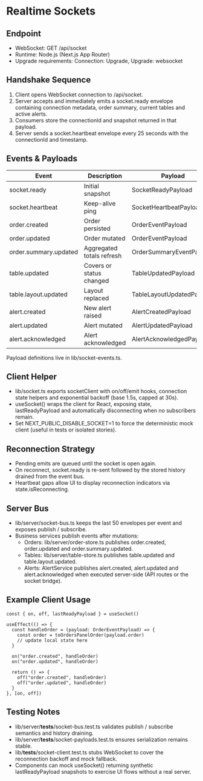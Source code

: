 # Realtime Sockets

## Endpoint
- WebSocket: GET /api/socket
- Runtime: Node.js (Next.js App Router)
- Upgrade requirements: Connection: Upgrade, Upgrade: websocket

## Handshake Sequence
1. Client opens WebSocket connection to /api/socket.
2. Server accepts and immediately emits a socket.ready envelope containing connection metadata, order summary, current tables and active alerts.
3. Consumers store the connectionId and snapshot returned in that payload.
4. Server sends a socket.heartbeat envelope every 25 seconds with the connectionId and timestamp.

## Events & Payloads
| Event | Description | Payload |
| --- | --- | --- |
| socket.ready | Initial snapshot | SocketReadyPayload |
| socket.heartbeat | Keep-alive ping | SocketHeartbeatPayload |
| order.created | Order persisted | OrderEventPayload |
| order.updated | Order mutated | OrderEventPayload |
| order.summary.updated | Aggregated totals refresh | OrderSummaryEventPayload |
| table.updated | Covers or status changed | TableUpdatedPayload |
| table.layout.updated | Layout replaced | TableLayoutUpdatedPayload |
| alert.created | New alert raised | AlertCreatedPayload |
| alert.updated | Alert mutated | AlertUpdatedPayload |
| alert.acknowledged | Alert acknowledged | AlertAcknowledgedPayload |

Payload definitions live in lib/socket-events.ts.

## Client Helper
- lib/socket.ts exports socketClient with on/off/emit hooks, connection state helpers and exponential backoff (base 1.5s, capped at 30s).
- useSocket() wraps the client for React, exposing state, lastReadyPayload and automatically disconnecting when no subscribers remain.
- Set NEXT_PUBLIC_DISABLE_SOCKET=1 to force the deterministic mock client (useful in tests or isolated stories).

## Reconnection Strategy
- Pending emits are queued until the socket is open again.
- On reconnect, socket.ready is re-sent followed by the stored history drained from the event bus.
- Heartbeat gaps allow UI to display reconnection indicators via state.isReconnecting.

## Server Bus
- lib/server/socket-bus.ts keeps the last 50 envelopes per event and exposes publish / subscribe.
- Business services publish events after mutations:
  - Orders: lib/server/order-store.ts publishes order.created, order.updated and order.summary.updated.
  - Tables: lib/server/table-store.ts publishes table.updated and table.layout.updated.
  - Alerts: AlertService publishes alert.created, alert.updated and alert.acknowledged when executed server-side (API routes or the socket bridge).

## Example Client Usage
    const { on, off, lastReadyPayload } = useSocket()

    useEffect(() => {
      const handleOrder = (payload: OrderEventPayload) => {
        const order = toOrdersPanelOrder(payload.order)
        // update local state here
      }

      on("order.created", handleOrder)
      on("order.updated", handleOrder)

      return () => {
        off("order.created", handleOrder)
        off("order.updated", handleOrder)
      }
    }, [on, off])

## Testing Notes
- lib/server/__tests__/socket-bus.test.ts validates publish / subscribe semantics and history draining.
- lib/server/__tests__/socket-payloads.test.ts ensures serialization remains stable.
- lib/__tests__/socket-client.test.ts stubs WebSocket to cover the reconnection backoff and mock fallback.
- Components can mock useSocket() returning synthetic lastReadyPayload snapshots to exercise UI flows without a real server.
